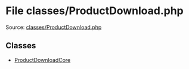 File classes/ProductDownload.php
=========

Source: [classes/ProductDownload.php](https://github.com/PrestaShop/PrestaShop/blob/1.6.1.3/classes/ProductDownload.php)


Classes
-------

* [ProductDownloadCore](class.ProductDownloadCore.md)

